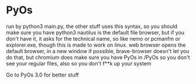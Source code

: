 # PyOs
run by python3 main.py, the other stuff uses this syntax, so you should make sure you have python3
nautilus is the default file browser, but if you don't have it, it asks for the technical name, so like nemo or pcmanfm or explorer.exe, though this is made to work on linux.
web browser opens the default browser, in a new window if possible, brave-browser doesn't let you do that, but chromium does
make sure you have PyOs in <your home path>/PyOs so you don't see your regular files, also so you don't f**k up your system

Go to PyOs 3.0 for better stuff

